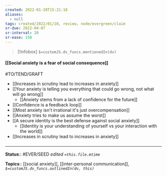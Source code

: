```yaml
---
created: 2022-01-28T15:21:18 
aliases:
  - null
tags: created/2022/01/28, review, node/evergreen/claim
sr-due: 2022-04-07
sr-interval: 20
sr-ease: 150
---
```

> [!infobox]
`$=customJS.dv_funcs.mentionedIn(dv)`

#### [[Social anxiety is a fear of social consequence]] 

#TO/TEND/GRAFT 
- [[Increases in scrutiny lead to increases in anxiety]]
- [[Your anxiety is telling you everything that could go wrong, not what will go wrong]]
	- [[Anxiety stems from a lack of confidence for the future]]
- [[Confidence is a feedback loop]]
- [[Most anxiety isn't irrational it's just overcompensation]]
- [[Anxiety tries to make us assume the worst]]
- [[A secure identity is the best defense against social anxiety]]
	- [[Identity is your understanding of yourself vs your interaction with the world]]
- [[Increases in scrutiny lead to increases in anxiety]]

### <hr class="footnote"/>

**Status**:: #EVER/SEED 
*edited `=this.file.mtime`*

**Topics**:: [[social anxiety]], [[inter-personal communication]], 
*`$=customJS.dv_funcs.outlinedIn(dv, this)`*
